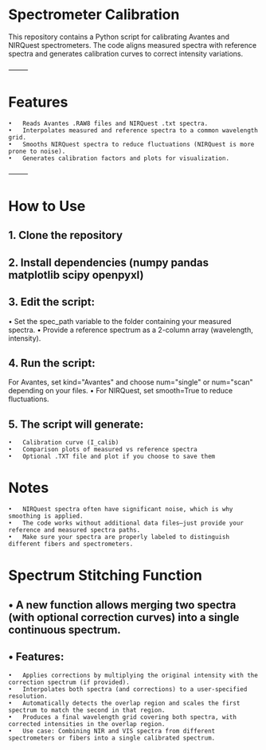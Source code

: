# Spectrometer Calibration

This repository contains a Python script for calibrating Avantes and NIRQuest spectrometers. The code aligns measured spectra with reference spectra and generates calibration curves to correct intensity variations.

⸻

# Features
	•	Reads Avantes .RAW8 files and NIRQuest .txt spectra.
	•	Interpolates measured and reference spectra to a common wavelength grid.
	•	Smooths NIRQuest spectra to reduce fluctuations (NIRQuest is more prone to noise).
	•	Generates calibration factors and plots for visualization.

⸻

# How to Use
## 1.	Clone the repository
## 2.  Install dependencies (numpy pandas matplotlib scipy openpyxl)
## 3.  Edit the script:
•	Set the spec_path variable to the folder containing your measured spectra.
•	Provide a reference spectrum as a 2-column array (wavelength, intensity).

## 4.	Run the script:

For Avantes, set kind="Avantes" and choose num="single" or num="scan" depending on your files.
•	For NIRQuest, set smooth=True to reduce fluctuations.

## 5.	The script will generate:
	•	Calibration curve (I_calib)
	•	Comparison plots of measured vs reference spectra
	•	Optional .TXT file and plot if you choose to save them

# Notes
	•	NIRQuest spectra often have significant noise, which is why smoothing is applied.
	•	The code works without additional data files—just provide your reference and measured spectra paths.
	•	Make sure your spectra are properly labeled to distinguish different fibers and spectrometers.

# Spectrum Stitching Function
## •	A new function allows merging two spectra (with optional correction curves) into a single continuous spectrum.
## •	Features:
	•	Applies corrections by multiplying the original intensity with the correction spectrum (if provided).
	•	Interpolates both spectra (and corrections) to a user-specified resolution.
	•	Automatically detects the overlap region and scales the first spectrum to match the second in that region.
	•	Produces a final wavelength grid covering both spectra, with corrected intensities in the overlap region.
	•	Use case: Combining NIR and VIS spectra from different spectrometers or fibers into a single calibrated spectrum.
